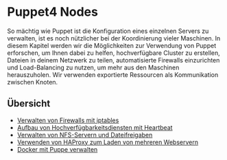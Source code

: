 # Puppet4 Nodes

So mächtig wie Puppet ist die Konfiguration eines einzelnen Servers zu verwalten, ist es noch nützlicher bei der Koordinierung vieler Maschinen.
In diesem Kapitel werden wir die Möglichkeiten zur Verwendung von Puppet erforschen, um Ihnen dabei zu helfen, hochverfügbare Cluster zu erstellen, Dateien in deinem Netzwerk zu teilen, automatisierte Firewalls einzurichten und Load-Balancing zu nutzen, um mehr aus den Maschinen herauszuholen.
Wir verwenden exportierte Ressourcen als Kommunikation zwischen Knoten.

## Übersicht

* [Verwalten von Firewalls mit iptables](../puppet-mgmnt-nodes-iptables)
* [Aufbau von Hochverfügbarkeitsdiensten mit Heartbeat](../puppet-mgmnt-nodes-heartbeat)
* [Verwalten von NFS-Servern und Dateifreigaben](../puppet-mgmnt-nodes-nfs)
* [Verwenden von HAProxy zum Laden von mehreren Webservern](../puppet-mgmnt-nodes-haproxy)
* [Docker mit Puppe verwalten](../puppet-mgmnt-nodes-docker)
